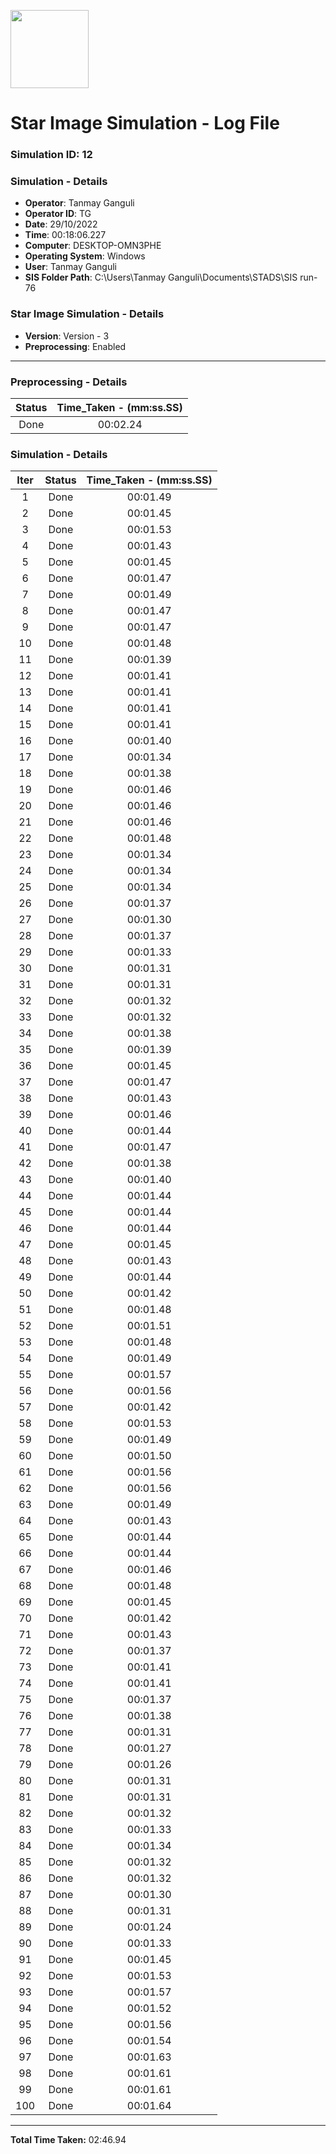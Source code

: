 [<img src="https://www.aero.iitb.ac.in/satlab/images/IITBSSP2019.png" width="125"/>](image.png)

# Star Image Simulation - Log File

### Simulation ID: 12

### Simulation - Details
* **Operator**: Tanmay Ganguli
* **Operator ID**: TG
* **Date**: 29/10/2022
* **Time**: 00:18:06.227
* **Computer**: DESKTOP-OMN3PHE
* **Operating System**: Windows
* **User**: Tanmay Ganguli
* **SIS Folder Path**: C:\Users\Tanmay Ganguli\Documents\STADS\SIS run-76

### Star Image Simulation - Details
* **Version**: Version - 3
* **Preprocessing**: Enabled

---

### Preprocessing - Details

|Status|Time_Taken - (mm:ss.SS)
|:---:|:---:|
|Done|00:02.24|

### Simulation - Details

|Iter|Status|Time_Taken - (mm:ss.SS)|
|:---:|:---:|:---:|
|1|Done|00:01.49|
|2|Done|00:01.45|
|3|Done|00:01.53|
|4|Done|00:01.43|
|5|Done|00:01.45|
|6|Done|00:01.47|
|7|Done|00:01.49|
|8|Done|00:01.47|
|9|Done|00:01.47|
|10|Done|00:01.48|
|11|Done|00:01.39|
|12|Done|00:01.41|
|13|Done|00:01.41|
|14|Done|00:01.41|
|15|Done|00:01.41|
|16|Done|00:01.40|
|17|Done|00:01.34|
|18|Done|00:01.38|
|19|Done|00:01.46|
|20|Done|00:01.46|
|21|Done|00:01.46|
|22|Done|00:01.48|
|23|Done|00:01.34|
|24|Done|00:01.34|
|25|Done|00:01.34|
|26|Done|00:01.37|
|27|Done|00:01.30|
|28|Done|00:01.37|
|29|Done|00:01.33|
|30|Done|00:01.31|
|31|Done|00:01.31|
|32|Done|00:01.32|
|33|Done|00:01.32|
|34|Done|00:01.38|
|35|Done|00:01.39|
|36|Done|00:01.45|
|37|Done|00:01.47|
|38|Done|00:01.43|
|39|Done|00:01.46|
|40|Done|00:01.44|
|41|Done|00:01.47|
|42|Done|00:01.38|
|43|Done|00:01.40|
|44|Done|00:01.44|
|45|Done|00:01.44|
|46|Done|00:01.44|
|47|Done|00:01.45|
|48|Done|00:01.43|
|49|Done|00:01.44|
|50|Done|00:01.42|
|51|Done|00:01.48|
|52|Done|00:01.51|
|53|Done|00:01.48|
|54|Done|00:01.49|
|55|Done|00:01.57|
|56|Done|00:01.56|
|57|Done|00:01.42|
|58|Done|00:01.53|
|59|Done|00:01.49|
|60|Done|00:01.50|
|61|Done|00:01.56|
|62|Done|00:01.56|
|63|Done|00:01.49|
|64|Done|00:01.43|
|65|Done|00:01.44|
|66|Done|00:01.44|
|67|Done|00:01.46|
|68|Done|00:01.48|
|69|Done|00:01.45|
|70|Done|00:01.42|
|71|Done|00:01.43|
|72|Done|00:01.37|
|73|Done|00:01.41|
|74|Done|00:01.41|
|75|Done|00:01.37|
|76|Done|00:01.38|
|77|Done|00:01.31|
|78|Done|00:01.27|
|79|Done|00:01.26|
|80|Done|00:01.31|
|81|Done|00:01.31|
|82|Done|00:01.32|
|83|Done|00:01.33|
|84|Done|00:01.34|
|85|Done|00:01.32|
|86|Done|00:01.32|
|87|Done|00:01.30|
|88|Done|00:01.31|
|89|Done|00:01.24|
|90|Done|00:01.33|
|91|Done|00:01.45|
|92|Done|00:01.53|
|93|Done|00:01.57|
|94|Done|00:01.52|
|95|Done|00:01.56|
|96|Done|00:01.54|
|97|Done|00:01.63|
|98|Done|00:01.61|
|99|Done|00:01.61|
|100|Done|00:01.64|

---

**Total Time Taken:** 02:46.94
